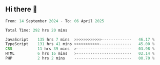 ## Hi there 👋
<!--START_SECTION:Muni-->

```Javascript
From: 14 September 2024 - To: 06 April 2025

Total Time: 292 hrs 20 mins

JavaScript    135 hrs 7 mins  >>>>>>>>>>>>-------------   46.17 %
TypeScript    131 hrs 41 mins >>>>>>>>>>>--------------   45.00 %
CSS           11 hrs 39 mins  >------------------------   03.98 %
HTML          6 hrs 16 mins   >------------------------   02.14 %
PHP           2 hrs 2 mins    -------------------------   00.70 %
```

<!--END_SECTION:Muni-->
